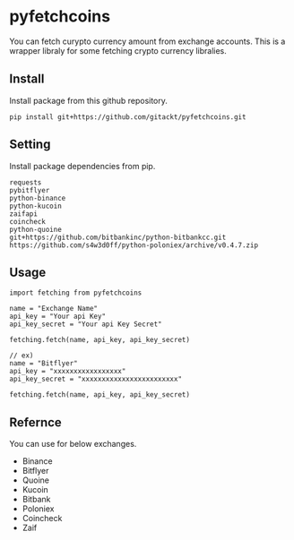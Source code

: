# pyfetchcoins
You can fetch curypto currency amount from exchange accounts. 
This is a wrapper libraly for some fetching crypto currency libralies.

## Install
Install package from this github repository.
```
pip install git+https://github.com/gitackt/pyfetchcoins.git
```

## Setting
Install package dependencies from pip.

```
requests
pybitflyer
python-binance
python-kucoin
zaifapi
coincheck
python-quoine
git+https://github.com/bitbankinc/python-bitbankcc.git
https://github.com/s4w3d0ff/python-poloniex/archive/v0.4.7.zip
```

## Usage
```
import fetching from pyfetchcoins

name = "Exchange Name"
api_key = "Your api Key"
api_key_secret = "Your api Key Secret"

fetching.fetch(name, api_key, api_key_secret)

// ex)
name = "Bitflyer"
api_key = "xxxxxxxxxxxxxxxxx"
api_key_secret = "xxxxxxxxxxxxxxxxxxxxxxxx"

fetching.fetch(name, api_key, api_key_secret)
```

## Refernce
You can use for below exchanges.
* Binance
* Bitflyer
* Quoine
* Kucoin
* Bitbank
* Poloniex
* Coincheck
* Zaif